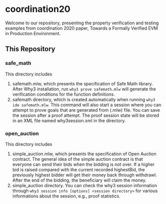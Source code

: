 # coordination20
Welcome to our repository, presenting the property verification and testing examples from coordination 2020 paper,
Towards a Formally Verified EVM in Production Environment.

## This Repository

### safe_math
This directory includes 
1. safemath.mlw, which presents the specification of Safe Math library. After Why3 installation, run `why3 prove safemath.mlw`
will generate the verification conditions for the function definitions.
2. safemath directory, which is created automatically when running `why3 ide safemath.mlw`. This command will also start a session where you can attempt to prove goals that are generated from (.mlw) file. You can save the session after a proof attempt. The proof session state will be stored in an XML file named why3session.xml in the directory. 
### open_auction
This directory includes 
1. simple_auction.mlw, which presents the specification of Open Auction contract. The general idea of the simple auction contract is that everyone can send their bids when the bidding is not over. If a higher bid is raised compared with the current recorded highestBid, the previously highest bidder will get their money back through withdrawl. After the end of the bidding, the beneficiary will claim the money.
2. simple_auction directory. You can check the why3 session information through `why3 session info [options] <session directory>` for various informations
about the session, e.g., proof statistics. 
